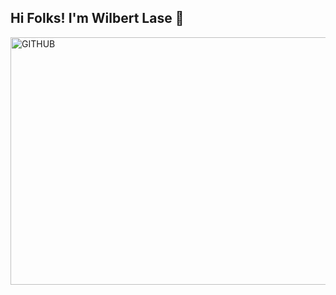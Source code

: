 ## Hi Folks! I'm Wilbert Lase 👋
<img width="1584" height="396" alt="GITHUB" src="https://github.com/user-attachments/assets/135ff926-c3db-487d-aa86-9c7b652f4b3e" />




